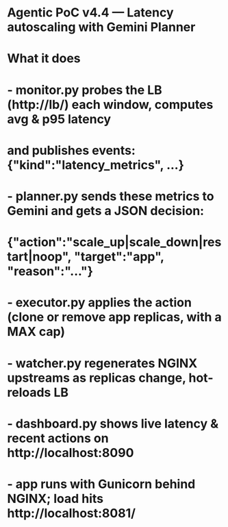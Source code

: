 # Agentic PoC v4.4 — Latency autoscaling with Gemini Planner
#
# What it does
# - monitor.py probes the LB (http://lb/) each window, computes avg & p95 latency
#   and publishes events: {"kind":"latency_metrics", ...}
# - planner.py sends these metrics to **Gemini** and gets a JSON decision:
#   {"action":"scale_up|scale_down|restart|noop", "target":"app", "reason":"..."}
# - executor.py applies the action (clone or remove app replicas, with a MAX cap)
# - watcher.py regenerates NGINX upstreams as replicas change, hot-reloads LB
# - dashboard.py shows live latency & recent actions on http://localhost:8090
# - app runs with Gunicorn behind NGINX; load hits http://localhost:8081/
#
